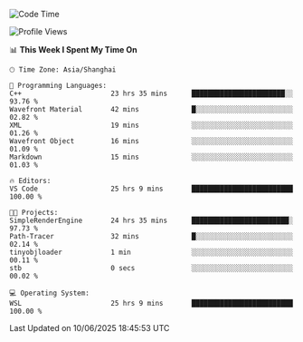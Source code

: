 <!--START_SECTION:waka-->
![Code Time](http://img.shields.io/badge/Code%20Time-2%2C986%20hrs%2040%20mins-blue)

![Profile Views](http://img.shields.io/badge/Profile%20Views-0-blue)

📊 **This Week I Spent My Time On** 

```text
🕑︎ Time Zone: Asia/Shanghai

💬 Programming Languages: 
C++                      23 hrs 35 mins      ███████████████████████░░   93.76 % 
Wavefront Material       42 mins             █░░░░░░░░░░░░░░░░░░░░░░░░   02.82 % 
XML                      19 mins             ░░░░░░░░░░░░░░░░░░░░░░░░░   01.26 % 
Wavefront Object         16 mins             ░░░░░░░░░░░░░░░░░░░░░░░░░   01.09 % 
Markdown                 15 mins             ░░░░░░░░░░░░░░░░░░░░░░░░░   01.03 % 

🔥 Editors: 
VS Code                  25 hrs 9 mins       █████████████████████████   100.00 % 

🐱‍💻 Projects: 
SimpleRenderEngine       24 hrs 35 mins      ████████████████████████░   97.73 % 
Path-Tracer              32 mins             █░░░░░░░░░░░░░░░░░░░░░░░░   02.14 % 
tinyobjloader            1 min               ░░░░░░░░░░░░░░░░░░░░░░░░░   00.11 % 
stb                      0 secs              ░░░░░░░░░░░░░░░░░░░░░░░░░   00.02 % 

💻 Operating System: 
WSL                      25 hrs 9 mins       █████████████████████████   100.00 % 
```


 Last Updated on 10/06/2025 18:45:53 UTC
<!--END_SECTION:waka-->